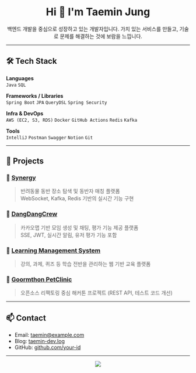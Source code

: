 <h1 align="center">Hi 👋 I'm Taemin Jung</h1>

<p align="center">
백엔드 개발을 중심으로 성장하고 있는 개발자입니다.  
가치 있는 서비스를 만들고, 기술로 문제를 해결하는 것에 보람을 느낍니다.
</p>

---

## 🛠 Tech Stack

**Languages**  
`Java` `SQL`

**Frameworks / Libraries**  
`Spring Boot` `JPA` `QueryDSL` `Spring Security`

**Infra & DevOps**  
`AWS (EC2, S3, RDS)` `Docker` `GitHub Actions` `Redis` `Kafka`

**Tools**  
`IntelliJ` `Postman` `Swagger` `Notion` `Git`

---

## 📌 Projects

### 🔹 [Synergy](https://github.com/your-id/synergy)  
> 반려동물 동반 장소 탐색 및 동반자 매칭 플랫폼  
> WebSocket, Kafka, Redis 기반의 실시간 기능 구현

### 🔹 [DangDangCrew](https://github.com/your-id/dangdangcrew)  
> 카카오맵 기반 모임 생성 및 채팅, 평가 기능 제공 플랫폼  
> SSE, JWT, 실시간 알림, 유저 평가 기능 포함

### 🔹 [Learning Management System](https://github.com/your-id/lms)  
> 강의, 과제, 퀴즈 등 학습 전반을 관리하는 웹 기반 교육 플랫폼

### 🔹 [Goormthon PetClinic](https://github.com/your-id/petclinic-refactor)  
> 오픈소스 리팩토링 중심 해커톤 프로젝트 (REST API, 테스트 코드 개선)

---

## 📫 Contact

- Email: taemin@example.com  
- Blog: [taemin-dev.log](https://blog.notion.site/...)  
- GitHub: [github.com/your-id](https://github.com/your-id)

---

<p align="center">
  <img src="https://github-readme-stats.vercel.app/api?username=your-id&show_icons=true&theme=tokyonight" />
</p>
